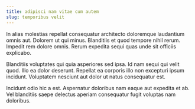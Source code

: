 ```yaml
---
title: adipisci nam vitae cum autem
slug: temporibus velit
---
```


In alias molestias repellat consequatur architecto doloremque laudantium omnis aut. Dolorem ut qui minus. Blanditiis et quod tempore nihil rerum. Impedit rem dolore omnis. Rerum expedita sequi quas unde sit officiis explicabo.

Blanditiis voluptates qui quia asperiores sed ipsa. Id nam sequi qui velit quod. Illo ea dolor deserunt. Repellat ea corporis illo non excepturi ipsum incidunt. Voluptatem nesciunt aut dolor ut natus consequatur est.

Incidunt odio hic a est. Aspernatur doloribus nam eaque aut expedita et ab. Vel blanditiis saepe delectus aperiam consequatur fugit voluptas nam doloribus.
